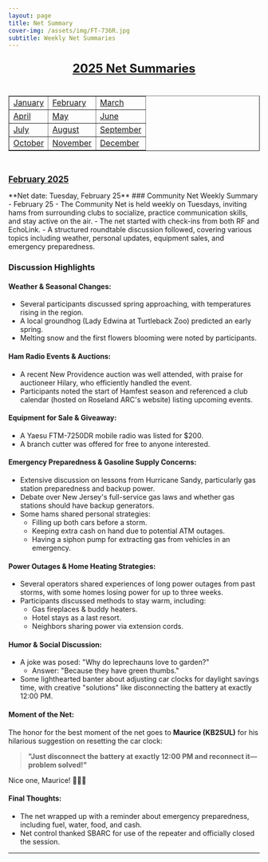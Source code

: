 ```yaml
---
layout: page
title: Net Summary
cover-img: /assets/img/FT-736R.jpg
subtitle: Weekly Net Summaries
---
```


<p style="text-align: center; font-size: 24px; font-weight: bold; text-decoration: underline;">2025 Net Summaries</p>
<div style="display: flex; justify-content: center; margin-top: 20px;">
  <table id="months-table" border="1" cellpadding="10">
    <tbody>
      <tr>
        <td><a href="#january">January</a></td>
        <td><a href="#february">February</a></td>
        <td><a href="#march">March</a></td>
      </tr>
      <tr>
        <td><a href="#april">April</a></td>
        <td><a href="#may">May</a></td>
        <td><a href="#june">June</a></td>
      </tr>
      <tr>
        <td><a href="#july">July</a></td>
        <td><a href="#august">August</a></td>
        <td><a href="#september">September</a></td>
      </tr>
      <tr>
        <td><a href="#october">October</a></td>
        <td><a href="#november">November</a></td>
        <td><a href="#december">December</a></td>
      </tr>
    </tbody>
  </table>
</div>
<br/>

<span id="february" style="font-size:larger;text-decoration:underline;">**February 2025**

<span id="february25">
**Net date: Tuesday, February 25**
### Community Net Weekly Summary - February 25
- The Community Net is held weekly on Tuesdays, inviting hams from surrounding clubs to socialize, practice communication skills, and stay active on the air.
- The net started with check-ins from both RF and EchoLink.
- A structured roundtable discussion followed, covering various topics including weather, personal updates, equipment sales, and emergency preparedness.

### Discussion Highlights

#### Weather & Seasonal Changes:
- Several participants discussed spring approaching, with temperatures rising in the region.
- A local groundhog (Lady Edwina at Turtleback Zoo) predicted an early spring.
- Melting snow and the first flowers blooming were noted by participants.

#### Ham Radio Events & Auctions:
- A recent New Providence auction was well attended, with praise for auctioneer Hilary, who efficiently handled the event.
- Participants noted the start of Hamfest season and referenced a club calendar (hosted on Roseland ARC's website) listing upcoming events.

#### Equipment for Sale & Giveaway:
- A Yaesu FTM-7250DR mobile radio was listed for $200.
- A branch cutter was offered for free to anyone interested.

#### Emergency Preparedness & Gasoline Supply Concerns:
- Extensive discussion on lessons from Hurricane Sandy, particularly gas station preparedness and backup power.
- Debate over New Jersey's full-service gas laws and whether gas stations should have backup generators.
- Some hams shared personal strategies:
  - Filling up both cars before a storm.
  - Keeping extra cash on hand due to potential ATM outages.
  - Having a siphon pump for extracting gas from vehicles in an emergency.

#### Power Outages & Home Heating Strategies:
- Several operators shared experiences of long power outages from past storms, with some homes losing power for up to three weeks.
- Participants discussed methods to stay warm, including:
  - Gas fireplaces & buddy heaters.
  - Hotel stays as a last resort.
  - Neighbors sharing power via extension cords.

#### Humor & Social Discussion:
- A joke was posed: "Why do leprechauns love to garden?"
  - Answer: "Because they have green thumbs."
- Some lighthearted banter about adjusting car clocks for daylight savings time, with creative "solutions" like disconnecting the battery at exactly 12:00 PM.

#### Moment of the Net:

The honor for the best moment of the net goes to **Maurice (KB2SUL)** for his hilarious suggestion on resetting the car clock:

> **"Just disconnect the battery at exactly 12:00 PM and reconnect it—problem solved!"** 

Nice one, Maurice! 🎉🔧🚗

#### Final Thoughts:
- The net wrapped up with a reminder about emergency preparedness, including fuel, water, food, and cash.
- Net control thanked SBARC for use of the repeater and officially closed the session.

---


